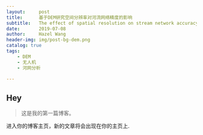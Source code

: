 ```yaml
---
layout:     post   				   
title:      基于DEM研究空间分辨率对河流网络精度的影响
subtitle:   The effect of spatial resolution on stream network accuracy using digital terrain models: A comparative approach
date:       2019-07-08
author:     Hazel Wang
header-img: img/post-bg-dem.png
catalog: true
tags:								
    - DEM
    - 无人机
    - 河网分析
    
---
```


## Hey
>这是我的第一篇博客。

进入你的博客主页，新的文章将会出现在你的主页上.
